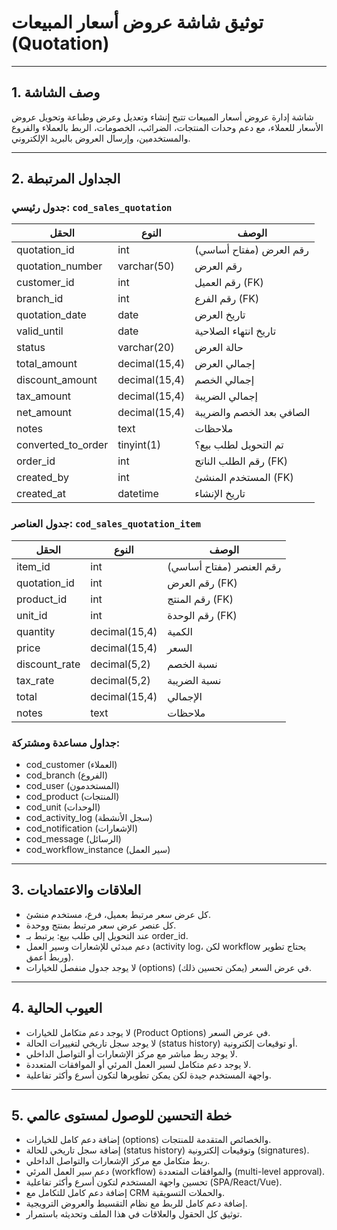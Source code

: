 # توثيق شاشة عروض أسعار المبيعات (Quotation)

---

## 1. وصف الشاشة
شاشة إدارة عروض أسعار المبيعات تتيح إنشاء وتعديل وعرض وطباعة وتحويل عروض الأسعار للعملاء، مع دعم وحدات المنتجات، الضرائب، الخصومات، الربط بالعملاء والفروع والمستخدمين، وإرسال العروض بالبريد الإلكتروني.

---

## 2. الجداول المرتبطة

### جدول رئيسي: `cod_sales_quotation`
| الحقل              | النوع           | الوصف                        |
|--------------------|-----------------|------------------------------|
| quotation_id       | int             | رقم العرض (مفتاح أساسي)      |
| quotation_number   | varchar(50)     | رقم العرض                    |
| customer_id        | int             | رقم العميل (FK)              |
| branch_id          | int             | رقم الفرع (FK)               |
| quotation_date     | date            | تاريخ العرض                  |
| valid_until        | date            | تاريخ انتهاء الصلاحية        |
| status             | varchar(20)     | حالة العرض                   |
| total_amount       | decimal(15,4)   | إجمالي العرض                 |
| discount_amount    | decimal(15,4)   | إجمالي الخصم                 |
| tax_amount         | decimal(15,4)   | إجمالي الضريبة               |
| net_amount         | decimal(15,4)   | الصافي بعد الخصم والضريبة     |
| notes              | text            | ملاحظات                      |
| converted_to_order | tinyint(1)      | تم التحويل لطلب بيع؟         |
| order_id           | int             | رقم الطلب الناتج (FK)         |
| created_by         | int             | المستخدم المنشئ (FK)         |
| created_at         | datetime        | تاريخ الإنشاء                |

### جدول العناصر: `cod_sales_quotation_item`
| الحقل         | النوع           | الوصف                        |
|---------------|-----------------|------------------------------|
| item_id       | int             | رقم العنصر (مفتاح أساسي)     |
| quotation_id  | int             | رقم العرض (FK)               |
| product_id    | int             | رقم المنتج (FK)               |
| unit_id       | int             | رقم الوحدة (FK)               |
| quantity      | decimal(15,4)   | الكمية                        |
| price         | decimal(15,4)   | السعر                         |
| discount_rate | decimal(5,2)    | نسبة الخصم                    |
| tax_rate      | decimal(5,2)    | نسبة الضريبة                  |
| total         | decimal(15,4)   | الإجمالي                      |
| notes         | text            | ملاحظات                      |

### جداول مساعدة ومشتركة:
- cod_customer (العملاء)
- cod_branch (الفروع)
- cod_user (المستخدمون)
- cod_product (المنتجات)
- cod_unit (الوحدات)
- cod_activity_log (سجل الأنشطة)
- cod_notification (الإشعارات)
- cod_message (الرسائل)
- cod_workflow_instance (سير العمل)

---

## 3. العلاقات والاعتماديات
- كل عرض سعر مرتبط بعميل، فرع، مستخدم منشئ.
- كل عنصر عرض سعر مرتبط بمنتج ووحدة.
- عند التحويل إلى طلب بيع: يرتبط بـ order_id.
- دعم مبدئي للإشعارات وسير العمل (activity log، لكن workflow يحتاج تطوير وربط أعمق).
- لا يوجد جدول منفصل للخيارات (options) في عرض السعر (يمكن تحسين ذلك).

---

## 4. العيوب الحالية
- لا يوجد دعم متكامل للخيارات (Product Options) في عرض السعر.
- لا يوجد سجل تاريخي لتغييرات الحالة (status history) أو توقيعات إلكترونية.
- لا يوجد ربط مباشر مع مركز الإشعارات أو التواصل الداخلي.
- لا يوجد دعم متكامل لسير العمل المرئي أو الموافقات المتعددة.
- واجهة المستخدم جيدة لكن يمكن تطويرها لتكون أسرع وأكثر تفاعلية.

---

## 5. خطة التحسين للوصول لمستوى عالمي
- إضافة دعم كامل للخيارات (options) والخصائص المتقدمة للمنتجات.
- إضافة سجل تاريخي للحالة (status history) وتوقيعات إلكترونية (signatures).
- ربط متكامل مع مركز الإشعارات والتواصل الداخلي.
- دعم سير العمل المرئي (workflow) والموافقات المتعددة (multi-level approval).
- تحسين واجهة المستخدم لتكون أسرع وأكثر تفاعلية (SPA/React/Vue).
- إضافة دعم كامل للتكامل مع CRM والحملات التسويقية.
- إضافة دعم كامل للربط مع نظام التقسيط والعروض الترويجية.
- توثيق كل الحقول والعلاقات في هذا الملف وتحديثه باستمرار. 